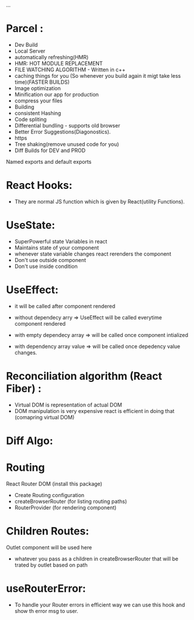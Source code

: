 ...

# Parcel :
- Dev Build
- Local Server
- automatically refreshing(HMR)
- HMR: HOT MODULE REPLACEMENT
- FILE WATCHING ALGORITHM - Written in c++
- caching things for you (So whenever you  build again it migt take less time)(FASTER BUILDS)
- Image optimization
- Minification our app for production
- compress your files
- Building
- consistent Hashing
- Code spliting
- Differential bundling -  supports old browser
- Better Error Suggestions(Diagonostics).
- https
- Tree shaking(remove unused code for you)
- Diff Builds for DEV and PROD

 Named exports and default exports

 # React Hooks: 
 - They are normal JS function which is given by React(utility Functions).

 # UseState:
 - SuperPowerful state Variables in react
 - Maintains state of your component
 - whenever state variable changes react rerenders the component
 - Don't use outside component
 - Don't use inside condition

 # UseEffect:
 - it will be called after component rendered

 - without dependecy arry => UseEffect will be called everytime component rendered
 - with empty dependecy array => will be called once component intialized
 - with dependency array value => will be called once depedency value changes.


 # Reconciliation algorithm (React Fiber) :
 - Virtual DOM is representation of actual DOM
 - DOM manipulation is very expensive react is efficient in doing that (comapring virtual DOM)

 # Diff Algo:


 # Routing
 React Router DOM (install this package)
 - Create Routing configuration
 - createBrowserRouter (for listing routing paths)
 - RouterProvider (for rendering component)

 # Children Routes:
 Outlet component will be used here
 - whatever you pass as a children in createBrowserRouter that will be trated by outlet based on path

 # useRouterError: 
 - To handle your Router errors in efficient way we can use this hook and show th error msg to user.




